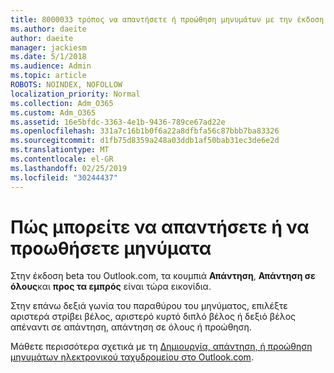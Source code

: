 ```yaml
---
title: 8000033 τρόπος να απαντήσετε ή προώθηση μηνυμάτων με την έκδοση beta του Outlook.com
ms.author: daeite
author: daeite
manager: jackiesm
ms.date: 5/1/2018
ms.audience: Admin
ms.topic: article
ROBOTS: NOINDEX, NOFOLLOW
localization_priority: Normal
ms.collection: Adm_O365
ms.custom: Adm_O365
ms.assetid: 16e5bfdc-3363-4e1b-9436-789ce67ad22e
ms.openlocfilehash: 331a7c16b1b0f6a22a8dfbfa56c87bbb7ba83326
ms.sourcegitcommit: d1fb75d8359a248a03ddb1af50bab31ec3de6e2d
ms.translationtype: MT
ms.contentlocale: el-GR
ms.lasthandoff: 02/25/2019
ms.locfileid: "30244437"
---
```

# <a name="how-to-reply-to-or-forward-messages"></a>Πώς μπορείτε να απαντήσετε ή να προωθήσετε μηνύματα

Στην έκδοση beta του Outlook.com, τα κουμπιά **Απάντηση**, **Απάντηση σε όλους**και **προς τα εμπρός** είναι τώρα εικονίδια. 
  
Στην επάνω δεξιά γωνία του παραθύρου του μηνύματος, επιλέξτε αριστερά στρίβει βέλος, αριστερό κυρτό διπλό βέλος ή δεξιό βέλος απέναντι σε απάντηση, απάντηση σε όλους ή προώθηση. 
  
Μάθετε περισσότερα σχετικά με τη [Δημιουργία, απάντηση, ή προώθηση μηνυμάτων ηλεκτρονικού ταχυδρομείου στο Outlook.com](https://go.microsoft.com/fwlink/p/?linkid=873141).
  

